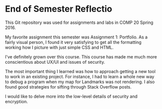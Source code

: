 # End of Semester Reflectio

This Git repository was used for assignments and labs in COMP 20 Spring 2016. 

My favorite assignment this semester was Assignment 1: Portfolio. As a fairly visual person, I found it very 
satisfying to get all the formatting working how I picture with just simple CSS and HTML.

I've definitely grown over this course. This course has made me much more conscientious about UX/UI and issues of security.

The most important thing I learned was how to approach getting a new tool to work in an existing project. For instance, I
had to learn a whole new way to debug a program when my map for Landmarks was not rendering. I also found good strategies
for sifting through Stack Overflow posts.

I would like to delve more into the low-level details of security and encryption.

